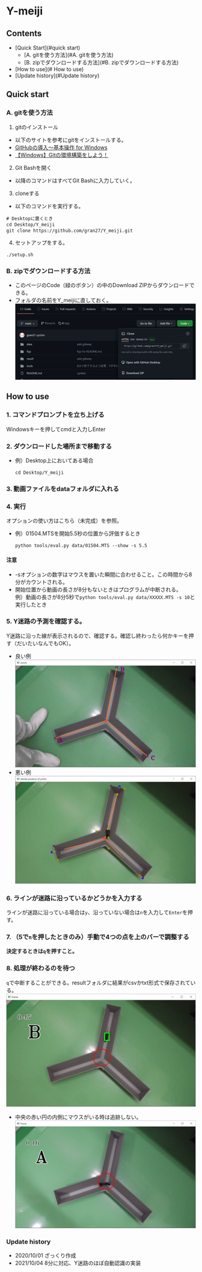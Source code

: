# Y-meiji
## Contents
* [Quick Start](#quick start)
	* [A. gitを使う方法](#A. gitを使う方法)
	* [B. zipでダウンロードする方法](#B. zipでダウンロードする方法)
* [How to use](# How to use)
* [Update history](#Update history)
## Quick start
### A. gitを使う方法
1. gitのインストール
- 以下のサイトを参考にgitをインストールする。
- [GitHubの導入〜基本操作 for Windows](https://qiita.com/Kenta-Okuda/items/c3dcd60a80a82147e1bf)
- [【Windows】Gitの環境構築をしよう！](https://prog-8.com/docs/git-env-win)
2. Git Bashを開く
- 以降のコマンドはすべてGit Bashに入力していく。
3. cloneする
- 以下のコマンドを実行する。
```
# Desktopに置くとき
cd Desktop/Y_meiji
git clone https://github.com/gran27/Y_meiji.git
```
4. セットアップをする。
```
./setup.sh
```
### B. zipでダウンロードする方法
- このページのCode（緑のボタン）の中のDownload ZIPからダウンロードできる。
- フォルダの名前をY_meijiに直しておく。
![savezip](https://github.com/gran27/Y_meiji/blob/main/figs/savezip.png)

## How to use
### 1. コマンドプロンプトを立ち上げる
Windowsキーを押してcmdと入力しEnter
### 2. ダウンロードした場所まで移動する
- 例）Desktop上においてある場合
  ```
  cd Desktop/Y_meiji
  ```
### 3. 動画ファイルをdataフォルダに入れる
### 4. 実行
オプションの使い方はこちら（未完成）を参照。
- 例）01504.MTSを開始5.5秒の位置から評価するとき
  ```
  python tools/eval.py data/01504.MTS --show -s 5.5
  ```
#### 注意
- -sオプションの数字はマウスを置いた瞬間に合わせること。この時間から8分がカウントされる。
- 開始位置から動画の長さが8分もないときはプログラムが中断される。  
  例）動画の長さが8分5秒で`python tools/eval.py data/XXXXX.MTS -s 10`と実行したとき
### 5. Y迷路の予測を確認する。
Y迷路に沿った線が表示されるので、確認する。確認し終わったら何かキーを押す（だいたいなんでもOK）。
- 良い例
![example_Y](https://github.com/gran27/Y_meiji/blob/main/figs/points_auto.png)
- 悪い例
![example_Y](https://github.com/gran27/Y_meiji/blob/main/figs/points_auto_bad.png)
### 6. ラインが迷路に沿っているかどうかを入力する
ラインが迷路に沿っている場合は`y`、沿っていない場合は`n`を入力して`Enter`を押す。
### 7. （5で`n`を押したときのみ）手動で4つの点を上のバーで調整する
**決定するときは`q`を押すこと。**
### 8. 処理が終わるのを待つ
`q`で中断することができる。resultフォルダに結果がcsvかtxt形式で保存されている。
![example](https://github.com/gran27/Y_meiji/blob/main/figs/ex_show.png)
- 中央の赤い円の内側にマウスがいる時は追跡しない。
![red circle](https://github.com/gran27/Y_meiji/blob/main/figs/incircle.png)

### Update history
- 2020/10/01 ざっくり作成
- 2021/10/04 8分に対応、Y迷路のほぼ自動認識の実装
